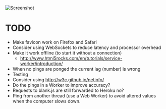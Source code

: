 ![Screenshot](https://raw.github.com/frosas/lag/master/screenshot.png)

# TODO

- Make favicon work on Firefox and Safari
- Consider using WebSockets to reduce latency and processor overhead
- Make it work offline (to start it without a connection)
  - http://www.html5rocks.com/en/tutorials/service-worker/introduction/
- When no pings are ponged the current lag (number) is wrong
- Testing
- Consider using http://w3c.github.io/netinfo/
- Do the pings in a Worker to improve accuracy?
- Requests to blank.js are still forwarded to Heroku no?
- Ping from another thread (use a Web Worker) to avoid altered values when the 
  computer slows down.